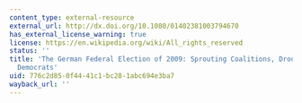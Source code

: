 ```yaml
---
content_type: external-resource
external_url: http://dx.doi.org/10.1080/01402381003794670
has_external_license_warning: true
license: https://en.wikipedia.org/wiki/All_rights_reserved
status: ''
title: 'The German Federal Election of 2009: Sprouting Coalitions, Drooping Social
  Democrats'
uid: 776c2d85-0f44-41c1-bc28-1abc694e3ba7
wayback_url: ''
---
```

